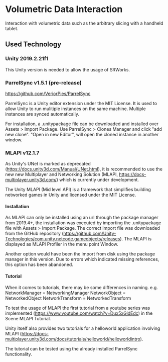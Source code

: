 # Volumetric Data Interaction
Interaction with volumetric data such as the arbitrary slicing with a handheld tablet.

## Used Technology

### Unity 2019.2.21f1
This Unity version is needed to allow the usage of SRWorks.

### ParrelSync v1.5.1 (pre-release)
https://github.com/VeriorPies/ParrelSync

ParrelSync is a Unity editor extension under the MIT License.
It is used to allow Unity to run mulitiple instances on the same machine. Multiple instances are synced automatically.

For installation, a .unitypackage file can be downloaded and installed over Assets > Import Package.
Use ParrelSync > Clones Manager and click "add new clone".
"Open in new Editor", will open the cloned instance in another window.

### MLAPI v12.1.7
As Unity's UNet is marked as deprecated (https://docs.unity3d.com/Manual/UNet.html), it is recommended to use the new new Multiplayer and Networking
Solution (MLAPI, https://docs-multiplayer.unity3d.com/) which is currently under development.

The Unity MLAPI (Mid level API) is a framework that simplifies building networked games in Unity and licensed under the MIT License.

#### Installation
As MLAPI can only be installed using an url through the package manager from 2019.4+, 
the installation was executed by importing the .unitypackage file with Assets > Import Package.
The correct import file was downloaded from the GitHub repository (https://github.com/Unity-Technologies/com.unity.netcode.gameobjects/releases).
The MLAPI is displayed as MLAPI Profiler in the menu point Window.

Another option would have been the import from disk using the package manager in this version. Due to errors which indicated missing references, 
this option has been abandoned.

#### Tutorial
When it comes to tutorials, there may be some differences in naming.
e.g.
NetworkManager = NetworkingManager
NetworkObject = NetworkedObject
NetworkTransform = NetworkedTransform

To test the usage of MLAPI the first tutorial from a youtube series was implemented (https://www.youtube.com/watch?v=Dux5xGidEdc) in the Scene MLAPI Tutorial.

Unity itself also provides two tutorials for a helloworld application involving MLAPI (https://docs-multiplayer.unity3d.com/docs/tutorials/helloworld/helloworldintro).

The tutorial can be tested using the already installed ParrelSync functionality.